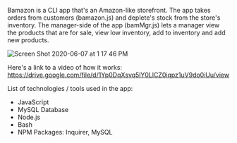 Bamazon is a CLI app that's an Amazon-like storefront. The app takes orders from customers (bamazon.js) and deplete's stock from the store's inventory. The manager-side of the app (bamMgr.js) lets a manager view the products that are for sale, view low inventory, add to inventory and add new products.

![Screen Shot 2020-06-07 at 1 17 46 PM](https://user-images.githubusercontent.com/30880308/83979184-4e0f4700-a8c1-11ea-94da-d341e8f8494c.png)

Here's a link to a video of how it works: https://drive.google.com/file/d/1Yp0DqXsvq5lY0LlCZ0iqpz1uV9do0iUu/view

List of technologies / tools used in the app:

- JavaScript
- MySQL Database
- Node.js
- Bash
- NPM Packages: Inquirer, MySQL
